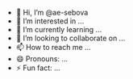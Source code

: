 - 👋 Hi, I’m @ae-sebova
- 👀 I’m interested in ...
- 🌱 I’m currently learning ...
- 💞️ I’m looking to collaborate on ...
- 📫 How to reach me ...
- 😄 Pronouns: ...
- ⚡ Fun fact: ...

<!---
ae-sebova/ae-sebova is a ✨ special ✨ repository because its `README.md` (this file) appears on your GitHub profile.
You can click the Preview link to take a look at your changes.
--->
